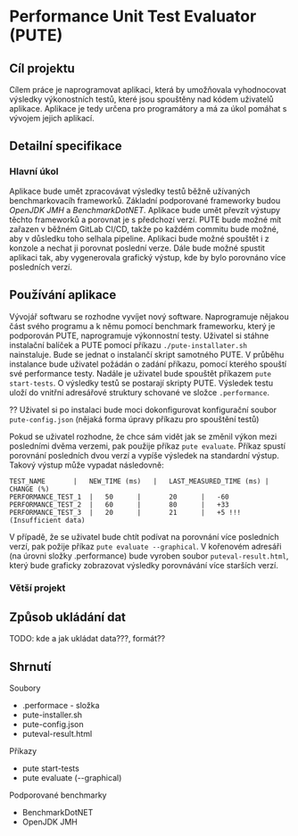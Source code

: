 # Performance Unit Test Evaluator (PUTE)
## Cíl projektu
Cílem práce je naprogramovat aplikaci, která by umožňovala vyhodnocovat výsledky výkonostních testů, které jsou spouštěny nad kódem uživatelů aplikace. Aplikace je tedy určena pro programátory a má za úkol pomáhat s vývojem jejich aplikací.

## Detailní specifikace
### Hlavní úkol
Aplikace bude umět zpracovávat výsledky testů běžně užívaných benchmarkovacíh frameworků. Základní podporované frameworky budou *OpenJDK JMH* a *BenchmarkDotNET*. Aplikace bude umět převzít výstupy těchto frameworků a porovnat je s předchozí verzí. PUTE bude možné mít zařazen v běžném GitLab CI/CD, takže po každém commitu bude možné, aby v důsledku toho selhala pipeline. Aplikaci bude možné spouštět i z konzole a nechat ji porovnat poslední verze. Dále bude možné spustit aplikaci tak, aby vygenerovala grafický výstup, kde by bylo porovnáno více posledních verzí.

## Používání aplikace
Vývojář softwaru se rozhodne vyvíjet nový software. Naprogramuje nějakou část svého programu a k němu pomocí benchmark frameworku, který je podporován PUTE, naprogramuje výkonnostní testy. Uživatel si stáhne instalační balíček a PUTE pomocí příkazu `./pute-installater.sh` nainstaluje. Bude se jednat o instalančí skript samotného PUTE. V průběhu instalance bude uživatel požádán o zadání příkazu, pomocí kterého spouští své performance testy. Nadále je uživatel bude spouštět příkazem `pute start-tests`. O výsledky testů se postarají skripty PUTE. Výsledek testu uloží do vnitřní adresářové struktury schované ve složce 
`.performance`. 

?? Uživatel si po instalaci bude moci dokonfigurovat konfigurační soubor `pute-config.json` (nějaká forma úpravy příkazu pro spouštění testů)

Pokud se uživatel rozhodne, že chce sám vidět jak se změnil výkon mezi posledními dvěma verzemi, pak použije příkaz `pute evaluate`. Příkaz spustí porovnání posledních dvou verzí a vypíše výsledek na standardní výstup. Takový výstup může vypadat následovně:

```
TEST_NAME		|	NEW_TIME (ms)	|	LAST_MEASURED_TIME (ms)	|	CHANGE (%)
PERFORMANCE_TEST_1	|	50		|		20		|	-60
PERFORMANCE_TEST_2	|	60		|		80		|	+33
PERFORMANCE_TEST_3	|	20		|		21		|	+5 !!! (Insufficient data)
```

V případě, že se uživatel bude chtít podívat na porovnání více posledních verzí, pak požije příkaz `pute evaluate --graphical`. V kořenovém adresáři (na úrovni složky .performance) bude vyroben soubor `puteval-result.html`, který bude graficky zobrazovat výsledky porovnávání více starších verzí.

### Větší projekt

## Způsob ukládání dat
TODO: kde a jak ukládat data???, formát??

## Shrnutí
Soubory
-   .performace - složka
-   pute-installer.sh
-   pute-config.json
-   puteval-result.html

Příkazy
-   pute start-tests
-   pute evaluate (--graphical)

Podporované benchmarky
-   BenchmarkDotNET
-   OpenJDK JMH